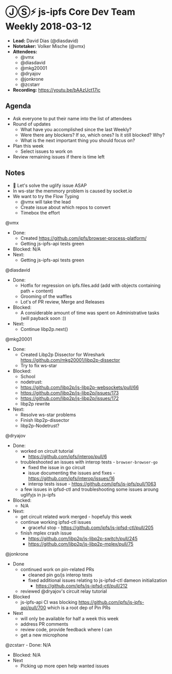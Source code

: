 # ⒿⓈ⚡️  js-ipfs Core Dev Team Weekly 2018-03-12

- **Lead:** David Dias (@diasdavid)
- **Notetaker:** Volker Mische (@vmx)
- **Attendees:**
  - @vmx
  - @diasdavid
  - @mkg20001
  - @dryajov
  - @jonkrone
  - @zcstarr
- **Recording:** https://youtu.be/bAAzUct17ic

## Agenda

- Ask everyone to put their name into the list of attendees
- Round of updates
  - What have you accomplished since the last Weekly?
  - Were there any blockers? If so, which ones? Is it still blocked? Why?
  - What is the next important thing you should focus on?
- Plan this week
  - Select issues to work on
- Review remaining issues if there is time left


## Notes

- 🌟 Let's solve the uglify issue ASAP
- In ws-star the memmory problem is caused by socket.io
- We want to try the Flow Typing
  - @vmx will take the lead
  - Create issue about which repos to convert
  - Timebox the effort

@vmx
 - Done:
   - Created https://github.com/ipfs/browser-process-platform/
   - Getting js-ipfs-api tests green
 - Blocked: N/A
 - Next:
   - Getting js-ipfs-api tests green
   
@diasdavid
 - Done:
   - Hotfix for regression on ipfs.files.add (add with objects containing path + content)
   - Grooming of the waffles
   - Lot's of PR review, Merge and Releases
 - Blocked:
   - A considerable amount of time was spent on Administrative tasks (will payback soon :))
 - Next:
   - Continue libp2p.next()

@mkg20001
 - Done:
   - Created Libp2p Dissector for Wireshark https://github.com/mkg20001/libp2p-dissector
   - Try to fix ws-star
 - Blocked:
   - School
   - nodetrust:
    - https://github.com/libp2p/js-libp2p-websockets/pull/66
    - https://github.com/libp2p/js-libp2p/issues/173
    - https://github.com/libp2p/js-libp2p/issues/172
    - libp2p rewrite
 - Next:
   - Resolve ws-star problems
   - Finish libp2p-dissector
   - libp2p-Nodetrust?

@dryajov
 - Done:
   - worked on circuit tutorial
     - https://github.com/ipfs/interop/pull/6
   - troubleshooted an issues with interop tests - `browser-browser-go`
     - fixed the issue in go circuit
     - issue documenting the issues and fixes - https://github.com/ipfs/interop/issues/16
     - interop tests issue - https://github.com/ipfs/js-ipfs/pull/1063
   - a few issues in ipfsd-ctl and troubleshooting some issues aroung uglifyjs in js-ipfs
 - Blocked:
   - N/A
 - Next:
   - get circuit related work merged - hopefuly this week
   - continue working ipfsd-ctl issues
     - graceful stop - https://github.com/ipfs/js-ipfsd-ctl/pull/205
   - finish mplex crash issue
     - https://github.com/libp2p/js-libp2p-switch/pull/245
     - https://github.com/libp2p/js-libp2p-mplex/pull/75
 
@jonkrone
  - Done
    - continued work on pin-related PRs
      - cleaned pin go/js interop tests
      - fixed additional issues relating to js-ipfsd-ctl dameon initialization
        - https://github.com/ipfs/js-ipfsd-ctl/pull/212
    - reviewed @dryajov's circuit relay tutorial
  - Blocked
    - js-ipfs-api CI was blocking https://github.com/ipfs/js-ipfs-api/pull/700 which is a root dep of Pin PRs
  - Next
 	  - will only be available for half a week this week
    - address PR comments
    - review code, provide feedback where I can
    - get a new microphone

@zcstarr
	- Done: N/A
  - Blocked: N/A
  - Next
    - Picking up more open help wanted issues
 
